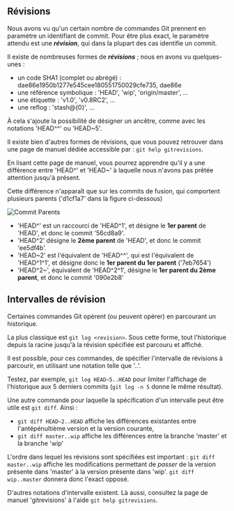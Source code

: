 Révisions
---------

Nous avons vu qu'un certain nombre de commandes Git prennent en paramètre un identifiant de commit. Pour être plus exact, le paramètre attendu est une **_révision_**, qui dans la plupart des cas identifie un commit.

Il existe de nombreuses formes de **_révisions_** ; nous en avons vu quelques-unes :

*   un code SHA1 (complet ou abrégé) : dae86e1950b1277e545cee180551750029cfe735, dae86e
*   une référence symbolique : 'HEAD', 'wip', 'origin/master', ...
*   une étiquette : 'v1.0', 'v0.8RC2', ...
*   une reflog : 'stash@{0}', ...

À cela s'ajoute la possibilité de désigner un ancêtre, comme avec les notations 'HEAD^^' ou 'HEAD~5'.

Il existe bien d'autres formes de révisions, que vous pouvez retrouver dans une page de manuel dédiée accessible par : `git help gitrevisions`.

En lisant cette page de manuel, vous pourrez apprendre qu'il y a une différence entre 'HEAD^' et 'HEAD~' à laquelle nous n'avons pas prêtée attention jusqu'à présent.

Cette différence n'apparaît que sur les commits de fusion, qui comportent plusieurs parents ('d1cf1a7' dans la figure ci-dessous)

![Commit Parents](../images/10-gitrevisions.png)

*   'HEAD^' est un raccourci de 'HEAD^1', et désigne le **1er parent** de 'HEAD', et donc le commit '56cd8a9'.
*   'HEAD^2' désigne le **2ème parent** de 'HEAD', et donc le commit 'ee5df4b'.
*   'HEAD~2' est l'équivalent de 'HEAD^^', qui est l'équivalent de 'HEAD^1^1', et désigne donc le **1er parent du 1er parent** ('7eb7654')
*   'HEAD^2~', équivalent de 'HEAD^2^1', désigne le **1er parent du 2ème parent**, et donc le commit '090e2b8'

Intervalles de révision
-----------------------

Certaines commandes Git opèrent (ou peuvent opérer) en parcourant un historique.

La plus classique est `git log <revision>`. Sous cette forme, tout l'historique depuis la racine jusqu'à la révision spécifiée est parcouru et affiché.

Il est possible, pour ces commandes, de spécifier l'intervalle de révisions à parcourir, en utilisant une notation telle que '..'.

Testez, par exemple, `git log HEAD~5..HEAD` pour limiter l'affichage de l'historique aux 5 derniers commits (`git log -n 5` donne le même résultat).

Une autre commande pour laquelle la spécification d'un intervalle peut être utile est `git diff`. Ainsi :

*   `git diff HEAD~2..HEAD` affiche les différences existantes entre l'antépénultième version et la version courante,
*   `git diff master..wip` affiche les différences entre la branche 'master' et la branche 'wip'

L'ordre dans lequel les révisions sont spécifiées est important : `git diff master..wip` affiche les modifications permettant de _passer_ de la version présente dans 'master' à la version présente dans 'wip'. `git diff wip..master` donnera donc l'exact opposé.

D'autres notations d'intervalle existent. Là aussi, consultez la page de manuel 'gitrevisions' à l'aide `git help gitrevisions`.